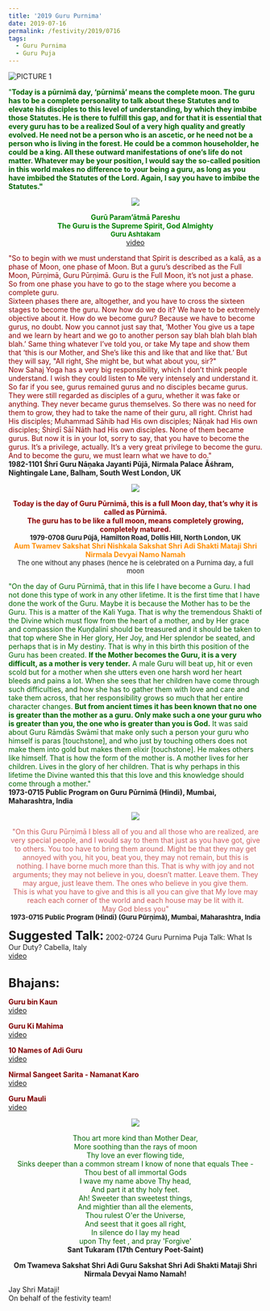```yaml
---
title: '2019 Guru Purnima'
date: 2019-07-16
permalink: /festivity/2019/0716
tags:
  - Guru Purnima
  - Guru Puja
---
```


![PICTURE 1](/images/image1.png)

<p>
<font color="DarkGreen">"<b>Today is a pūrnimā day, ‘pūrnimā’ means the complete moon. The guru has to be a complete personality to talk about these Statutes and to elevate his disciples to this level of understanding, by which they imbibe those Statutes. He is there to fulfill this gap, and for that it is essential that every guru has to be a realized Soul of a very high quality and greatly evolved. He need not be a person who is an ascetic, or he need not be a person who is living in the forest. He could be a common householder, he could be a king. All these outward manifestations of one’s life do not matter. Whatever may be your position, I would say the so-called position in this world makes no difference to your being a guru, as long as you have imbibed the Statutes of the Lord. Again, I say you have to imbibe the Statutes."</b></font><br>
</p>

<div style="text-align: center"><img src="/images/image62.png" /></div>

<p style="color:green; text-align:center;">
<b>Gurū Param’ātmā Pareshu<br>
The Guru is the Supreme Spirit, God Almighty<br> 
<font size="-1">Guru Ashtakam</b></font><br>
<a href="https://www.youtube.com/watch?v=H2oWRPAEY_M">video</a>
</p>

<p>
<font color="DarkRed">"So to begin with we must understand that Spirit is described as a kalā, as a phase of Moon, one phase of Moon. But a guru’s described as the Full Moon, Pūrṇimā, Guru Pūrṇimā. Guru is the Full Moon, it’s not just a phase. So from one phase you have to go to the stage where you become a complete guru.<br>
Sixteen phases there are, altogether, and you have to cross the sixteen stages to become the guru. Now how do we do it? We have to be extremely objective about it. How do we become guru? Because we have to become gurus, no doubt. Now you cannot just say that, ‘Mother You give us a tape and we learn by heart and we go to another person say blah blah blah blah blah.’ Same thing whatever I’ve told you, or take My tape and show them that ‘this is our Mother, and She’s like this and like that and like that.’ But they will say, "All right, She might be, but what about you, sir?"<br>
Now Sahaj Yoga has a very big responsibility, which I don’t think people understand. I wish they could listen to Me very intensely and understand it. So far if you see, gurus remained gurus and no disciples became gurus. They were still regarded as disciples of a guru, whether it was fake or anything. They never became gurus themselves. So there was no need for them to grow, they had to take the name of their guru, all right. Christ had His disciples; Muhammad Sāhib had His own disciples; Nāṇak had His own disciples; Śhirḍī Sāī Nāth had His own disciples. None of them became gurus. But now it is in your lot, sorry to say, that you have to become the gurus. It’s a privilege, actually. It’s a very great privilege to become the guru. And to become the guru, we must learn what we have to do."</font><br>
<b>1982-1101 Śhrī Guru Nāṇaka Jayanti Pūjā,  Nirmala Palace Āśhram, Nightingale Lane, Balham, South West London, UK</b>
</p>

<div style="text-align: center"><img src="/images/image63.png" /></div>

<p style="text-align:center;">
<font color="DarkRed"><b>Today is the day of Guru Pūrnimā, this is a full Moon day, that’s why it is called as Pūrnimā.<br>
The guru has to be like a full moon, means completely growing, completely matured.</b></font><br>
<font size="-1"><b>1979-0708 Guru Pūjā,  Hamilton Road, Dollis Hill, North London, UK</b></font><br>
<font color="DarkOrange"><b>Aum Twamev Sakshat Shri Nishkala Sakshat Shri Adi Shakti Mataji Shri Nirmala Devyai Namo Namah</b></font><br>
<font size="-1">The one without any phases (hence he is celebrated on a Purnima day, a full moon</font><br>
</p>

<p>
<font color="DarkGreen">"On the day of Guru Pūrnimā, that in this life I have become a Guru. I had not done this type of work in any other lifetime. It is the first time that I have done the work of the Guru. Maybe it is because the Mother has to be the Guru. This is a matter of the Kali Yuga. That is why the tremendous Shakti of the Divine which must flow from the heart of a mother, and by Her grace and compassion the Kuṇḍalinī should be treasured and it should be taken to that top where She in Her glory, Her Joy, and Her splendor be seated, and perhaps that is in My destiny. That is why in this birth this position of the Guru has been created. <b>If the Mother becomes the Guru, it is a very difficult, as a mother is very tender.</b> A male Guru will beat up, hit or even scold but for a mother when she utters even one harsh word her heart bleeds and pains a lot. When she sees that her children have come through such difficulties, and how she has to gather them with love and care and take them across, that her responsibility grows so much that her entire character changes. <b>But from ancient times it has been known that no one is greater than the mother as a guru. Only make such a one your guru who is greater than you, the one who is greater than you is God.</b> It was said about Guru Rāmdās Swāmī that make only such a person your guru who himself is paras [touchstone], and who just by touching others does not make them into gold but makes them elixir [touchstone]. He makes others like himself. That is how the form of the mother is. A mother lives for her children. Lives in the glory of her children. That is why perhaps in this lifetime the Divine wanted this that this love and this knowledge should come through a mother."</font><br>
<b>1973-0715 Public Program on Guru Pūrnimā (Hindi), Mumbai, Maharashtra, India</b>
</p>

<div style="text-align: center"><img src="/images/image64.png" /></div>

<p style="text-align:center;">
<font color=IndianRed>"On this Guru Pūrṇimā I bless all of you and all those who are realized, are very special people, and I would say to them that just as you have got, give to others. You too have to bring them around. Might be that they may get annoyed with you, hit you, beat you, they may not remain, but this is nothing. I have borne much more than this. That is why with joy and not arguments; they may not believe in you,
doesn’t matter. Leave them. They may argue, just leave them. The ones who believe in you give them.<br>
This is what you have to give and this is all you can give that My love may reach each corner of the world and each house may be lit with it.<br>
May God bless you"</font><br>
<font size="-1"><b>1973-0715 Public Program (Hindi) (Guru Pūrṇimā), Mumbai, Maharashtra, India</b></font><br>
</p>

<font size="+2"><b>Suggested Talk:</b></font> 2002-0724 Guru Purnima Puja Talk: What Is Our Duty? Cabella, Italy<br><a href="https://www.youtube.com/watch?time_continue=1&v=_wwSUO6odqo"> video</a><br>

<br>
<font size="+2"><b>Bhajans:</b></font>

<p>
<font color="Maroon"><b>Guru bin Kaun</b></font><br>
<a href="https://www.youtube.com/watch?v=7jjdlluWX8Q">video</a></p>
</p>

<p>
<font color="Maroon"><b>Guru Ki Mahima</b></font><br>
<a href="https://www.youtube.com/watch?v=gPtkxft14L4">video</a>
</p>
 
<p>
<font color="Maroon"><b>10 Names of Adi Guru</b></font><br>
<a href="https://www.youtube.com/watch?v=DJbZIRyUdpU&index=38&list=PLuAVZW42aaCmiw6ZTKHcdOcRBgEo8TZKu">video</a> 
</p>

<p>
<font color="Maroon"><b>Nirmal Sangeet Sarita - Namanat Karo</b></font><br>
<a href="https://www.youtube.com/watch?v=KEdz1c-gM_4&list=PL407136734B2B056D&index=16">video</a> 
</p>

<p>
<font color="Maroon"><b>Guru Mauli</b></font><br>
<a href="https://www.youtube.com/watch?v=j47sPBt_KyA">video</a> 
</p>

<div style="text-align: center"><img src="/images/image65.png" /></div>

<p style="text-align:center;">
<font color=DarkGreen>Thou art more kind than Mother Dear,<br>
More soothing than the rays of moon<br>
Thy love an ever flowing tide,<br>
Sinks deeper than a common stream I know of none that equals Thee -<br>
Thou best of all immortal Gods<br>
I wave my name above Thy head,<br>
And part it at thy holy feet.<br>
Ah! Sweeter than sweetest things,<br>
And mightier than all the elements,<br>
Thou rulest O'er the Universe,<br>
And seest that it goes all right,<br>
In silence do I lay my head<br>
upon Thy feet , and pray 'Forgive'</font><br>
<b>Sant Tukaram (17th Century Poet-Saint)</b>
</p>

<p style="color=Chocolate; text-align:center;">
<b>Om Twameva Sakshat Shri Adi Guru Sakshat Shri Adi Shakti Mataji Shri Nirmala Devyai Namo Namah!</b>
</p>


Jay Shri Mataji!<br>
On behalf of the festivity team!